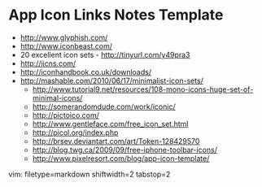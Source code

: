 # App Icon Links Notes Template #

- http://www.glyphish.com/
- http://www.iconbeast.com/
- 20 excellent icon sets - http://tinyurl.com/y49pra3
- http://iicns.com/
- http://iconhandbook.co.uk/downloads/
- http://mashable.com/2010/06/17/minimalist-icon-sets/
  - http://www.tutorial9.net/resources/108-mono-icons-huge-set-of-minimal-icons/
  - http://somerandomdude.com/work/iconic/
  - http://pictoico.com/
  - http://www.gentleface.com/free_icon_set.html
  - http://picol.org/index.php
  - http://brsev.deviantart.com/art/Token-128429570
  - http://blog.twg.ca/2009/09/free-iphone-toolbar-icons/
  - http://www.pixelresort.com/blog/app-icon-template/

vim: filetype=markdown shiftwidth=2 tabstop=2
